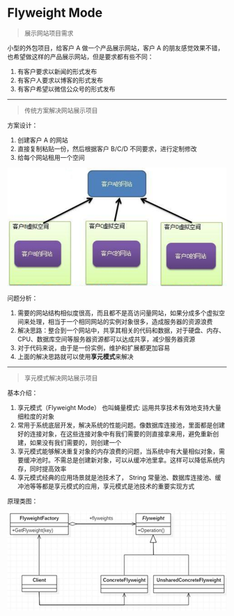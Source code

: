 # Flyweight Mode

> 展示网站项目需求

小型的外包项目，给客户 A 做一个产品展示网站，客户 A 的朋友感觉效果不错，也希望做这样的产品展示网站，但是要求都有些不同：

1. 有客户要求以新闻的形式发布
2. 有客户人要求以博客的形式发布
3. 有客户希望以微信公众号的形式发布

---

> 传统方案解决网站展示项目

方案设计：

1. 创建客户 A 的网站
2. 直接复制粘贴一份，然后根据客户 B/C/D 不同要求，进行定制修改
2. 给每个网站租用一个空间

![传统方式解决网站展示项目](./PictureMaterial/传统方式解决网站展示项目.png)

问题分析：

1. 需要的网站结构相似度很高，而且都不是高访问量网站，如果分成多个虚拟空间来处理，相当于一个相同网站的实例对象很多，造成服务器的资源浪费
2. 解决思路：整合到一个网站中，共享其相关的代码和数据，对于硬盘、内存、 CPU、数据库空间等服务器资源都可以达成共享，减少服务器资源
3. 对于代码来说，由于是一份实例，维护和扩展都更加容易
4. 上面的解决思路就可以使用**享元模式**来解决

---

> 享元模式解决网站展示项目

基本介绍：

1. 享元模式（Flyweight Mode） 也叫蝇量模式: 运用共享技术有效地支持大量细粒度的对象
2. 常用于系统底层开发，解决系统的性能问题。像数据库连接池，里面都是创建好的连接对象，在这些连接对象中有我们需要的则直接拿来用，避免重新创建，如果没有我们需要的，则创建一个
3. 享元模式能够解决重复对象的内存浪费的问题，当系统中有大量相似对象，需要缓冲池时。不需总是创建新对象，可以从缓冲池里拿。这样可以降低系统内存，同时提高效率
4. 享元模式经典的应用场景就是池技术了， String 常量池、数据库连接池、缓冲池等等都是享元模式的应用，享元模式是池技术的重要实现方式

原理类图：

![享元模式原理类图](./PictureMaterial/享元模式原理类图.png)







